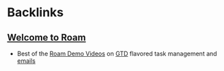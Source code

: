 
# Backlinks
## [Welcome to Roam](<Welcome to Roam.md>)
- Best of the [Roam Demo Videos](<Roam Demo Videos.md>) on [GTD](<GTD.md>) flavored task management and [emails](<emails.md>)

